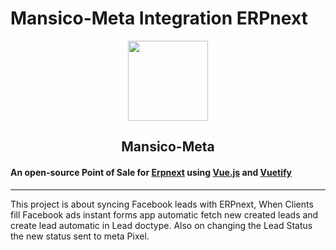 
# Mansico-Meta Integration ERPnext
<div align="center">
    <img src="[https://yt3.ggpht.com/ytc/AIf8zZTwR4fr-htnOWgnTwanWEqyBDA9TVIiGc8ILmum=s600-c-k-c0x00ffffff-no-rj-rp-mos](https://drive.usercontent.google.com/u/0/uc?id=112KckYo8ZiGFR2rrU8Wtkdits3jH_3j4&export=download)" height="128">
    <h2> Mansico-Meta</h2>
</div>

#### An open-source Point of Sale for [Erpnext](https://github.com/frappe/erpnext) using [Vue.js](https://github.com/vuejs/vue) and [Vuetify](https://github.com/vuetifyjs/vuetify)

---
This project is about syncing Facebook leads with ERPnext,
When Clients fill Facebook ads instant forms app automatic fetch new created leads and create lead automatic in Lead doctype.
Also on changing the Lead Status the new status sent to meta Pixel.

